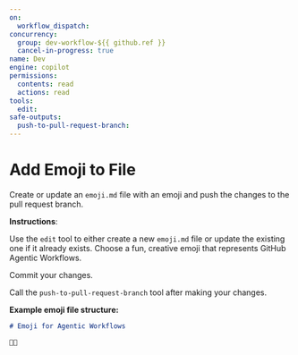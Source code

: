 ```yaml
---
on: 
  workflow_dispatch:
concurrency:
  group: dev-workflow-${{ github.ref }}
  cancel-in-progress: true
name: Dev
engine: copilot
permissions:
  contents: read
  actions: read
tools:
  edit:
safe-outputs:
  push-to-pull-request-branch:
---
```


# Add Emoji to File

Create or update an `emoji.md` file with an emoji and push the changes to the pull request branch.

**Instructions**: 

Use the `edit` tool to either create a new `emoji.md` file or update the existing one if it already exists. Choose a fun, creative emoji that represents GitHub Agentic Workflows.

Commit your changes.

Call the `push-to-pull-request-branch` tool after making your changes.

**Example emoji file structure:**
```markdown
# Emoji for Agentic Workflows

🤖✨
```
